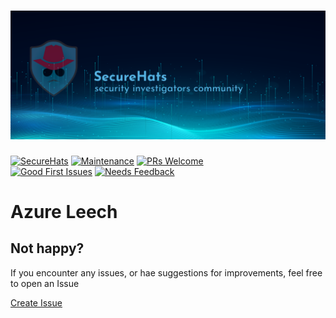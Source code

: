![logo](./media/sh-banner.png)
=========
[![SecureHats](https://img.shields.io/badge/azureleech.svg)](https://twitter.com/dijkmanrogier)
[![Maintenance](https://img.shields.io/maintenance/yes/2024.svg?style=flat-square)]()
[![PRs Welcome](https://img.shields.io/badge/PRs-welcome-brightgreen.svg?style=flat-square)](http://makeapullrequest.com)</br>
[![Good First Issues](https://img.shields.io/github/issues/securehats/azureleech/good%20first%20issue?color=important&label=good%20first%20issue&style=flat)](https://github.com/securehats/azureleech/issues?q=is%3Aissue+is%3Aopen+label%3A%22good+first+issue%22)
[![Needs Feedback](https://img.shields.io/github/issues/securehats/azureleech/needs%20feedback?color=blue&label=needs%20feedback%20&style=flat)](https://github.com/securehats/azureleech/issues?q=is%3Aopen+is%3Aissue+label%3A%22needs+feedback%22)

# Azure Leech

<!-- This SecureHats repository is used to organize project information and artifacts. 

> Note field

- [ ] unchecked
- [x] checked

```Pwsh
Code example
```

## Heading 2

### Heading 3

#### Heading 4

_italic_

**bold**

inline `code-example` 

 -->

## Not happy?

If you encounter any issues, or hae suggestions for improvements, feel free to open an Issue

[Create Issue](../../issues/new/choose)
